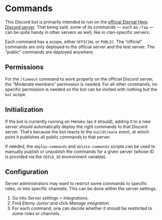 # Commands

This Discord bot is primarily intended to run on the [official Eternal Hero Discord server](https://discord.gg/MgbnmpWu). That being said, some of its commands — such as `/faq` — can be quite handy in other servers as well, like in clan-specific servers.

Each command has a scope, either `OFFICIAL` or `PUBLIC`. The “official” commands are only deployed to the official server and the test server. The “public” commands are deployed anywhere.

## Permissions

For the `/timeout` command to work properly on the official Discord server, the “Moderate members” permission is needed. For all other commands, no specific permission is needed so the bot can be invited with nothing but the `bot` scope.

## Initialization

If the bot is currently running on Heroku (as it should), adding it to a new server should automatically deploy the right commands to that Discord server. That’s because the bot reacts to the `GuildCreate` event, at which point it publishes all public commands to that server.

If needed, the `deploy-commands` and `delete-commands` scripts can be used to manually publish or unpublish the commands for a given server (whose ID is provided via the `GUILD_ID` environment variable).

## Configuration

Server administrators may want to restrict some commands to specific roles, or into specific channels. This can be done within the server settings.

1. Go into _Server settings_ > _Integrations_.
2. Find _Eterny Junior_ and click _Manage integration_.
3. For each command, one can decide whether it should be restricted to some roles or channels.
